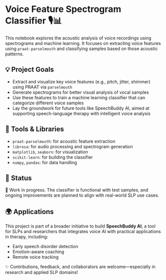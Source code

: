 # Voice Feature Spectrogram Classifier 🎙️📊

This notebook explores the acoustic analysis of voice recordings using spectrograms and machine learning. It focuses on extracting voice features using `praat-parselmouth` and classifying samples based on those acoustic patterns.

## 💡 Project Goals
- Extract and visualize key voice features (e.g., pitch, jitter, shimmer) using PRAAT via `parselmouth`
- Generate spectrograms for better visual analysis of vocal samples
- Use these features to train a machine learning classifier that can categorize different voice samples
- Lay the groundwork for future tools like SpeechBuddy AI, aimed at supporting speech-language therapy with intelligent voice analysis

## 🔧 Tools & Libraries
- `praat-parselmouth`: for acoustic feature extraction
- `librosa`: for audio processing and spectrogram generation
- `matplotlib`, `seaborn`: for visualization
- `scikit-learn`: for building the classifier
- `numpy`, `pandas`: for data handling

## 📁 Status
🚧 Work in progress. The classifier is functional with test samples, and ongoing improvements are planned to align with real-world SLP use cases.

## 🌍 Applications
This project is part of a broader initiative to build **SpeechBuddy AI**, a tool for SLPs and researchers that integrates voice AI with practical applications in therapy, including:
- Early speech disorder detection
- Emotion-aware coaching
- Remote voice tracking


✨ Contributions, feedback, and collaborators are welcome—especially in research and applied SLP domains!

